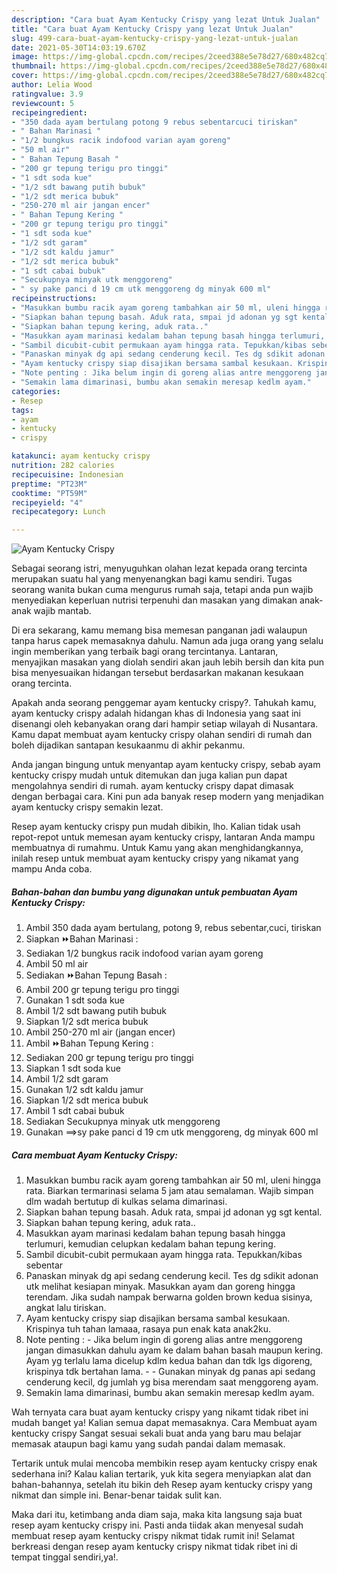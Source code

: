 ```yaml
---
description: "Cara buat Ayam Kentucky Crispy yang lezat Untuk Jualan"
title: "Cara buat Ayam Kentucky Crispy yang lezat Untuk Jualan"
slug: 499-cara-buat-ayam-kentucky-crispy-yang-lezat-untuk-jualan
date: 2021-05-30T14:03:19.670Z
image: https://img-global.cpcdn.com/recipes/2ceed388e5e78d27/680x482cq70/ayam-kentucky-crispy-foto-resep-utama.jpg
thumbnail: https://img-global.cpcdn.com/recipes/2ceed388e5e78d27/680x482cq70/ayam-kentucky-crispy-foto-resep-utama.jpg
cover: https://img-global.cpcdn.com/recipes/2ceed388e5e78d27/680x482cq70/ayam-kentucky-crispy-foto-resep-utama.jpg
author: Lelia Wood
ratingvalue: 3.9
reviewcount: 5
recipeingredient:
- "350 dada ayam bertulang potong 9 rebus sebentarcuci tiriskan"
- " Bahan Marinasi "
- "1/2 bungkus racik indofood varian ayam goreng"
- "50 ml air"
- " Bahan Tepung Basah "
- "200 gr tepung terigu pro tinggi"
- "1 sdt soda kue"
- "1/2 sdt bawang putih bubuk"
- "1/2 sdt merica bubuk"
- "250-270 ml air jangan encer"
- " Bahan Tepung Kering "
- "200 gr tepung terigu pro tinggi"
- "1 sdt soda kue"
- "1/2 sdt garam"
- "1/2 sdt kaldu jamur"
- "1/2 sdt merica bubuk"
- "1 sdt cabai bubuk"
- "Secukupnya minyak utk menggoreng"
- " sy pake panci d 19 cm utk menggoreng dg minyak 600 ml"
recipeinstructions:
- "Masukkan bumbu racik ayam goreng tambahkan air 50 ml, uleni hingga rata. Biarkan termarinasi selama 5 jam atau semalaman. Wajib simpan dlm wadah bertutup di kulkas selama dimarinasi."
- "Siapkan bahan tepung basah. Aduk rata, smpai jd adonan yg sgt kental."
- "Siapkan bahan tepung kering, aduk rata.."
- "Masukkan ayam marinasi kedalam bahan tepung basah hingga terlumuri, kemudian celupkan kedalam bahan tepung kering."
- "Sambil dicubit-cubit permukaan ayam hingga rata. Tepukkan/kibas sebentar"
- "Panaskan minyak dg api sedang cenderung kecil. Tes dg sdikit adonan utk melihat kesiapan minyak. Masukkan ayam dan goreng hingga terendam. Jika sudah nampak berwarna golden brown kedua sisinya, angkat lalu tiriskan."
- "Ayam kentucky crispy siap disajikan bersama sambal kesukaan. Krispinya tuh tahan lamaaa, rasaya pun enak kata anak2ku."
- "Note penting : Jika belum ingin di goreng alias antre menggoreng jangan dimasukkan dahulu ayam ke dalam bahan basah maupun kering. Ayam yg terlalu lama dicelup kdlm kedua bahan dan tdk lgs digoreng, krispinya tdk bertahan lama.   Gunakan minyak dg panas api sedang cenderung kecil, dg jumlah yg bisa merendam saat menggoreng ayam."
- "Semakin lama dimarinasi, bumbu akan semakin meresap kedlm ayam."
categories:
- Resep
tags:
- ayam
- kentucky
- crispy

katakunci: ayam kentucky crispy 
nutrition: 282 calories
recipecuisine: Indonesian
preptime: "PT23M"
cooktime: "PT59M"
recipeyield: "4"
recipecategory: Lunch

---
```



![Ayam Kentucky Crispy](https://img-global.cpcdn.com/recipes/2ceed388e5e78d27/680x482cq70/ayam-kentucky-crispy-foto-resep-utama.jpg)

Sebagai seorang istri, menyuguhkan olahan lezat kepada orang tercinta merupakan suatu hal yang menyenangkan bagi kamu sendiri. Tugas seorang  wanita bukan cuma mengurus rumah saja, tetapi anda pun wajib menyediakan keperluan nutrisi terpenuhi dan masakan yang dimakan anak-anak wajib mantab.

Di era  sekarang, kamu memang bisa memesan panganan jadi walaupun tanpa harus capek memasaknya dahulu. Namun ada juga orang yang selalu ingin memberikan yang terbaik bagi orang tercintanya. Lantaran, menyajikan masakan yang diolah sendiri akan jauh lebih bersih dan kita pun bisa menyesuaikan hidangan tersebut berdasarkan makanan kesukaan orang tercinta. 



Apakah anda seorang penggemar ayam kentucky crispy?. Tahukah kamu, ayam kentucky crispy adalah hidangan khas di Indonesia yang saat ini disenangi oleh kebanyakan orang dari hampir setiap wilayah di Nusantara. Kamu dapat membuat ayam kentucky crispy olahan sendiri di rumah dan boleh dijadikan santapan kesukaanmu di akhir pekanmu.

Anda jangan bingung untuk menyantap ayam kentucky crispy, sebab ayam kentucky crispy mudah untuk ditemukan dan juga kalian pun dapat mengolahnya sendiri di rumah. ayam kentucky crispy dapat dimasak dengan berbagai cara. Kini pun ada banyak resep modern yang menjadikan ayam kentucky crispy semakin lezat.

Resep ayam kentucky crispy pun mudah dibikin, lho. Kalian tidak usah repot-repot untuk memesan ayam kentucky crispy, lantaran Anda mampu membuatnya di rumahmu. Untuk Kamu yang akan menghidangkannya, inilah resep untuk membuat ayam kentucky crispy yang nikamat yang mampu Anda coba.

<!--inarticleads1-->

##### Bahan-bahan dan bumbu yang digunakan untuk pembuatan Ayam Kentucky Crispy:

1. Ambil 350 dada ayam bertulang, potong 9, rebus sebentar,cuci, tiriskan
1. Siapkan  ⏩Bahan Marinasi :
1. Sediakan 1/2 bungkus racik indofood varian ayam goreng
1. Ambil 50 ml air
1. Sediakan  ⏩Bahan Tepung Basah :
1. Ambil 200 gr tepung terigu pro tinggi
1. Gunakan 1 sdt soda kue
1. Ambil 1/2 sdt bawang putih bubuk
1. Siapkan 1/2 sdt merica bubuk
1. Ambil 250-270 ml air (jangan encer)
1. Ambil  ⏩Bahan Tepung Kering :
1. Sediakan 200 gr tepung terigu pro tinggi
1. Siapkan 1 sdt soda kue
1. Ambil 1/2 sdt garam
1. Gunakan 1/2 sdt kaldu jamur
1. Siapkan 1/2 sdt merica bubuk
1. Ambil 1 sdt cabai bubuk
1. Sediakan Secukupnya minyak utk menggoreng
1. Gunakan  ==&gt;sy pake panci d 19 cm utk menggoreng, dg minyak 600 ml




<!--inarticleads2-->

##### Cara membuat Ayam Kentucky Crispy:

1. Masukkan bumbu racik ayam goreng tambahkan air 50 ml, uleni hingga rata. Biarkan termarinasi selama 5 jam atau semalaman. Wajib simpan dlm wadah bertutup di kulkas selama dimarinasi.
1. Siapkan bahan tepung basah. Aduk rata, smpai jd adonan yg sgt kental.
1. Siapkan bahan tepung kering, aduk rata..
1. Masukkan ayam marinasi kedalam bahan tepung basah hingga terlumuri, kemudian celupkan kedalam bahan tepung kering.
1. Sambil dicubit-cubit permukaan ayam hingga rata. Tepukkan/kibas sebentar
1. Panaskan minyak dg api sedang cenderung kecil. Tes dg sdikit adonan utk melihat kesiapan minyak. Masukkan ayam dan goreng hingga terendam. Jika sudah nampak berwarna golden brown kedua sisinya, angkat lalu tiriskan.
1. Ayam kentucky crispy siap disajikan bersama sambal kesukaan. Krispinya tuh tahan lamaaa, rasaya pun enak kata anak2ku.
1. Note penting : - Jika belum ingin di goreng alias antre menggoreng jangan dimasukkan dahulu ayam ke dalam bahan basah maupun kering. Ayam yg terlalu lama dicelup kdlm kedua bahan dan tdk lgs digoreng, krispinya tdk bertahan lama.  -  - Gunakan minyak dg panas api sedang cenderung kecil, dg jumlah yg bisa merendam saat menggoreng ayam.
1. Semakin lama dimarinasi, bumbu akan semakin meresap kedlm ayam.




Wah ternyata cara buat ayam kentucky crispy yang nikamt tidak ribet ini mudah banget ya! Kalian semua dapat memasaknya. Cara Membuat ayam kentucky crispy Sangat sesuai sekali buat anda yang baru mau belajar memasak ataupun bagi kamu yang sudah pandai dalam memasak.

Tertarik untuk mulai mencoba membikin resep ayam kentucky crispy enak sederhana ini? Kalau kalian tertarik, yuk kita segera menyiapkan alat dan bahan-bahannya, setelah itu bikin deh Resep ayam kentucky crispy yang nikmat dan simple ini. Benar-benar taidak sulit kan. 

Maka dari itu, ketimbang anda diam saja, maka kita langsung saja buat resep ayam kentucky crispy ini. Pasti anda tiidak akan menyesal sudah membuat resep ayam kentucky crispy nikmat tidak rumit ini! Selamat berkreasi dengan resep ayam kentucky crispy nikmat tidak ribet ini di tempat tinggal sendiri,ya!.

